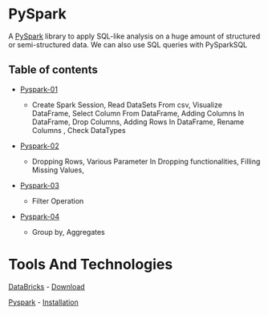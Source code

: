 # PySpark
A [PySpark](https://sparkbyexamples.com/pyspark/install-pyspark-for-python/) library to apply SQL-like analysis on a huge amount of structured or semi-structured data. We can also use SQL queries with PySparkSQL

## Table of contents
 
 - [Pyspark-01](https://github.com/pragyagupta333/PySpark_Basics/blob/main/PySpark_01/PySpark_01.ipynb)
    - Create Spark Session, 
Read DataSets From csv,
Visualize DataFrame,
Select Column From DataFrame,
Adding Columns In DataFrame,
Drop Columns,
Adding Rows In DataFrame,
Rename Columns ,
Check DataTypes
     
- [Pyspark-02](https://github.com/pragyagupta333/PySpark_Basics/tree/main/PySpark_02)
    - Dropping Rows,
Various Parameter In Dropping functionalities,
Filling Missing Values,
 - [Pyspark-03](https://github.com/pragyagupta333/PySpark_Basics/blob/main/PySpark_03/PySpark03.ipynb)
    - Filter Operation


 - [Pyspark-04](https://github.com/pragyagupta333/PySpark_Basics/blob/main/PySpark_04/PySpark04.ipynb)
    - Group by,
Aggregates

# Tools And Technologies
[DataBricks](https://docs.databricks.com/) - [Download](https://www.databricks.com/try-databricks#account)

[Pyspark](https://spark.apache.org/docs/latest/api/python/getting_started/install.html) - [Installation](https://sparkbyexamples.com/pyspark/install-pyspark-for-python/)


